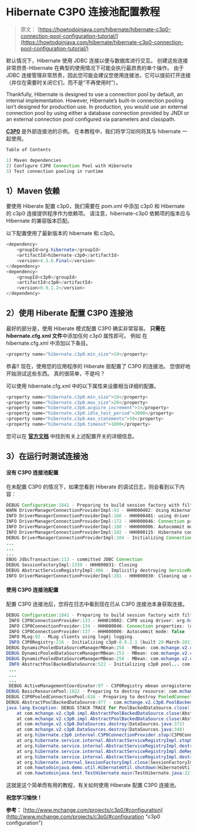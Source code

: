 # Hibernate C3P0 连接池配置教程

> 原文： [https://howtodoinjava.com/hibernate/hibernate-c3p0-connection-pool-configuration-tutorial/](https://howtodoinjava.com/hibernate/hibernate-c3p0-connection-pool-configuration-tutorial/)

默认情况下，Hibernate 使用 JDBC 连接以便与数据库进行交互。 创建这些连接非常昂贵-Hibernate 在典型的使用情况下可能会执行最昂贵的单个操作。 由于 JDBC 连接管理非常昂贵，因此您可能会建议您使用连接池，它可以提前打开连接（并仅在需要时关闭它们，而不是“不再使用时”）。

Thankfully, Hibernate is designed to use a connection pool by default, an internal implementation. However, Hibernate’s built-in connection pooling isn’t designed for production use. In production, you would use an external connection pool by using either a database connection provided by JNDI or an external connection pool configured via parameters and classpath.

[**C3P0**](http://www.mchange.com/projects/c3p0/ "c3p0") 是外部连接池的示例。 在本教程中，我们将学习如何将其与 hibernate 一起使用。

```java
Table of Contents

1) Maven dependencies
2) Configure C3P0 Connection Pool with Hibernate 
3) Test connection pooling in runtime
```

## 1）Maven 依赖

要使用 Hiberate 配置 c3p0，我们需要在 pom.xml 中添加 c3p0 和 Hibernate 的 c3p0 连接提供程序作为依赖项。 请注意，hibernate-c3p0 依赖项的版本应与 Hibernate 的兼容版本匹配。

以下配置使用了最新版本的 hibernate 和 c3p0。

```java
<dependency>
    <groupId>org.hibernate</groupId>
    <artifactId>hibernate-c3p0</artifactId>
    <version>4.3.6.Final</version>
</dependency>
<dependency>
	<groupId>c3p0</groupId>
	<artifactId>c3p0</artifactId>
	<version>0.9.1.2</version>
</dependency>

```

## 2）使用 Hiberate 配置 C3P0 连接池

最好的部分是，使用 Hiberate 模式配置 C3P0 确实非常容易。 **只需在 hibernate.cfg.xml 文件**中添加任何 c3p0 属性即可。 例如 在 hibernate.cfg.xml 中添加以下条目。

```java
<property name="hibernate.c3p0.min_size">10</property>

```

恭喜!! 现在，使用您的应用程序的 Hiberate 层配置了 C3P0 的连接池。 您很好地开始测试这些东西。 真的很简单，不是吗？

可以使用 hibernate.cfg.xml 中的以下属性来设置相当详细的配置。

```java
<property name="hibernate.c3p0.min_size">10</property>
<property name="hibernate.c3p0.max_size">20</property>
<property name="hibernate.c3p0.acquire_increment">1</property>
<property name="hibernate.c3p0.idle_test_period">3000</property>
<property name="hibernate.c3p0.max_statements">50</property>
<property name="hibernate.c3p0.timeout">1800</property>

```

您可以在 [**官方文档**](http://www.mchange.com/projects/c3p0/#configuration "configuration") 中找到有关上述配置开关的详细信息。

## 3）在运行时测试连接池

#### 没有 C3P0 连接池配置

在未配置 C3P0 的情况下，如果您看到 Hiberate 的调试日志，则会看到以下内容：

```java
DEBUG Configuration:1841 - Preparing to build session factory with filters : {}
WARN DriverManagerConnectionProviderImpl:93 - HHH000402: Using Hibernate built-in connection pool (not for production use!)
INFO DriverManagerConnectionProviderImpl:166 - HHH000401: using driver [org.hsqldb.jdbcDriver] at URL [jdbc:hsqldb:mem:howtodoinjava]
INFO DriverManagerConnectionProviderImpl:172 - HHH000046: Connection properties: {user=sa, password=}
INFO DriverManagerConnectionProviderImpl:180 - HHH000006: Autocommit mode: false
INFO DriverManagerConnectionProviderImpl:102 - HHH000115: Hibernate connection pool size: 20 (min=1)
DEBUG DriverManagerConnectionProviderImpl:104 - Initializing Connection pool with 1 Connections
...
...
...
EBUG JdbcTransaction:113 - committed JDBC Connection
DEBUG SessionFactoryImpl:1339 - HHH000031: Closing
DEBUG AbstractServiceRegistryImpl:406 - Implicitly destroying ServiceRegistry on de-registration of all child ServiceRegistries
INFO DriverManagerConnectionProviderImpl:281 - HHH000030: Cleaning up connection pool [jdbc:hsqldb:mem:howtodoinjava]

```

#### 使用 C3P0 连接池配置

配置 C3P0 连接池后，您将在日志中看到现在已从 C3P0 连接池本身获取连接。

```java
DEBUG Configuration:1841 - Preparing to build session factory with filters : {}
 INFO C3P0ConnectionProvider:133 - HHH010002: C3P0 using driver: org.hsqldb.jdbcDriver at URL: jdbc:hsqldb:mem:howtodoinjava
 INFO C3P0ConnectionProvider:134 - HHH000046: Connection properties: {user=sa, password=****}
 INFO C3P0ConnectionProvider:137 - HHH000006: Autocommit mode: false
 INFO MLog:92 - MLog clients using log4j logging.
 INFO C3P0Registry:216 - Initializing c3p0-0.9.2.1 [built 20-March-2013 10:47:27 +0000; debug? true; trace: 10]
DEBUG DynamicPooledDataSourceManagerMBean:258 - MBean: com.mchange.v2.c3p0:type=PooledDataSource,identityToken=19tu9of94ho8s13xij3fm|34e475e1,name=19tu9of94ho8s13xij3fm|34e475e1 registered.
DEBUG DynamicPooledDataSourceManagerMBean:253 - MBean: com.mchange.v2.c3p0:type=PooledDataSource,identityToken=19tu9of94ho8s13xij3fm|34e475e1,name=19tu9of94ho8s13xij3fm|34e475e1 unregistered, in order to be reregistered after update.
DEBUG DynamicPooledDataSourceManagerMBean:258 - MBean: com.mchange.v2.c3p0:type=PooledDataSource,identityToken=19tu9of94ho8s13xij3fm|34e475e1,name=19tu9of94ho8s13xij3fm|34e475e1 registered.
 INFO AbstractPoolBackedDataSource:522 - Initializing c3p0 pool... com.mchange.v2.c3p0.PoolBackedDataSource@d29bbf50 [ connectionPoolDataSource -> com.mchange.v2.c3p0.WrapperConnectionPoolDataSource@a9bbd924 [ ... ]
 ...
 ...
 ...
 DEBUG ActiveManagementCoordinator:97 - C3P0Registry mbean unregistered.
DEBUG BasicResourcePool:1022 - Preparing to destroy resource: com.mchange.v2.c3p0.impl.NewPooledConnection@1d1fcfbb
DEBUG C3P0PooledConnectionPool:616 - Preparing to destroy PooledConnection: com.mchange.v2.c3p0.impl.NewPooledConnection@1d1fcfbb
DEBUG AbstractPoolBackedDataSource:477 - com.mchange.v2.c3p0.PoolBackedDataSource@34e475e1 has been closed. 
java.lang.Exception: DEBUG STACK TRACE for PoolBackedDataSource.close().
	at com.mchange.v2.c3p0.impl.AbstractPoolBackedDataSource.close(AbstractPoolBackedDataSource.java:477)
	at com.mchange.v2.c3p0.impl.AbstractPoolBackedDataSource.close(AbstractPoolBackedDataSource.java:489)
	at com.mchange.v2.c3p0.DataSources.destroy(DataSources.java:372)
	at com.mchange.v2.c3p0.DataSources.destroy(DataSources.java:348)
	at org.hibernate.c3p0.internal.C3P0ConnectionProvider.stop(C3P0ConnectionProvider.java:258)
	at org.hibernate.service.internal.AbstractServiceRegistryImpl.stopService(AbstractServiceRegistryImpl.java:377)
	at org.hibernate.service.internal.AbstractServiceRegistryImpl.destroy(AbstractServiceRegistryImpl.java:361)
	at org.hibernate.service.internal.AbstractServiceRegistryImpl.deRegisterChild(AbstractServiceRegistryImpl.java:410)
	at org.hibernate.service.internal.AbstractServiceRegistryImpl.destroy(AbstractServiceRegistryImpl.java:368)
	at org.hibernate.internal.SessionFactoryImpl.close(SessionFactoryImpl.java:1377)
	at com.howtodoinjava.demo.util.HibernateUtil.shutdown(HibernateUtil.java:39)
	at com.howtodoinjava.test.TestHibernate.main(TestHibernate.java:22)

```

这就是这个简单而有用的教程，有关如何使用 Hiberate 配置 C3P0 连接池。

**祝您学习愉快！**

**参考：** [http://www.mchange.com/projects/c3p0/#configuration](http://www.mchange.com/projects/c3p0/#configuration "c3p0 configuration")